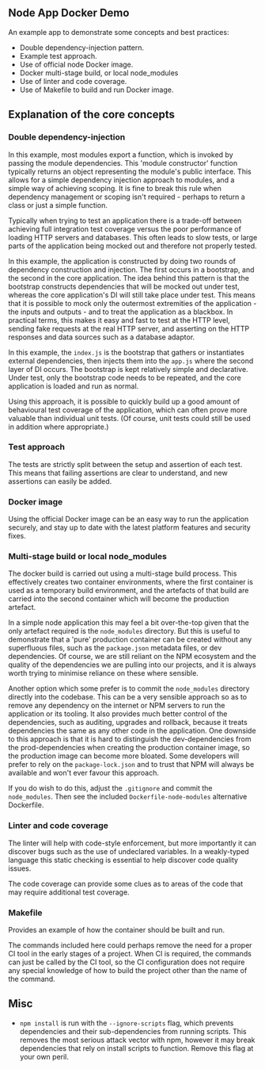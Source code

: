 Node App Docker Demo
---

An example app to demonstrate some concepts and best practices:

* Double dependency-injection pattern.
* Example test approach.
* Use of official node Docker image.
* Docker multi-stage build, or local node_modules
* Use of linter and code coverage.
* Use of Makefile to build and run Docker image.

## Explanation of the core concepts

### Double dependency-injection

In this example, most modules export a function, which is invoked by passing the module dependencies. This 'module constructor' function typically returns an object representing the module's public interface. This allows for a simple dependency injection approach to modules, and a simple way of achieving scoping. It is fine to break this rule when dependency management or scoping isn't required - perhaps to return a class or just a simple function.

Typically when trying to test an application there is a trade-off between achieving full integration test coverage versus the poor performance of loading HTTP servers and databases. This often leads to slow tests, or large parts of the application being mocked out and therefore not properly tested.

In this example, the application is constructed by doing two rounds of dependency construction and injection. The first occurs in a bootstrap, and the second in the core application. The idea behind this pattern is that the bootstrap constructs dependencies that will be mocked out under test, whereas the core application's DI will still take place under test. This means that it is possible to mock only the outermost extremities of the application - the inputs and outputs - and to treat the application as a blackbox. In practical terms, this makes it easy and fast to test at the HTTP level, sending fake requests at the real HTTP server, and asserting on the HTTP responses and data sources such as a database adaptor.

In this example, the `index.js` is the bootstrap that gathers or instantiates external dependencies, then injects them into the `app.js` where the second layer of DI occurs. The bootstrap is kept relatively simple and declarative. Under test, only the bootstrap code needs to be repeated, and the core application is loaded and run as normal.

Using this approach, it is possible to quickly build up a good amount of behavioural test coverage of the application, which can often prove more valuable than individual unit tests. (Of course, unit tests could still be used in addition where appropriate.)

### Test approach

The tests are strictly split between the setup and assertion of each test. This means that failing assertions are clear to understand, and new assertions can easily be added.

### Docker image

Using the official Docker image can be an easy way to run the application securely, and stay up to date with the latest platform features and security fixes.


### Multi-stage build or local node_modules

The docker build is carried out using a multi-stage build process. This effectively creates two container environments, where the first container is used as a temporary build environment, and the artefacts of that build are carried into the second container which will become the production artefact.

In a simple node application this may feel a bit over-the-top given that the only artefact required is the `node_modules` directory. But this is useful to demonstrate that a 'pure' production container can be created without any superfluous files, such as the `package.json` metadata files, or dev dependencies. Of course, we are still reliant on the NPM ecosystem and the quality of the dependencies we are pulling into our projects, and it is always worth trying to minimise reliance on these where sensible.

Another option which some prefer is to commit the `node_modules` directory directly into the codebase. This can be a very sensible approach so as to remove any dependency on the internet or NPM servers to run the application or its tooling. It also provides much better control of the dependencies, such as auditing, upgrades and rollback, because it treats dependencies the same as any other code in the application. One downside to this approach is that it is hard to distinguish the dev-dependencies from the prod-dependencies when creating the production container image, so the production image can become more bloated. Some developers will prefer to rely on the `package-lock.json` and to trust that NPM will always be available and won't ever favour this approach.

If you do wish to do this, adjust the `.gitignore` and commit the `node_modules`. Then see the included `Dockerfile-node-modules` alternative Dockerfile.


### Linter and code coverage

The linter will help with code-style enforcement, but more importantly it can discover bugs such as the use of undeclared variables. In a weakly-typed language this static checking is essential to help discover code quality issues.

The code coverage can provide some clues as to areas of the code that may require additional test coverage.

### Makefile

Provides an example of how the container should be built and run.

The commands included here could perhaps remove the need for a proper CI tool in the early stages of a project. When CI is required, the commands can just be called by the CI tool, so the CI configuration does not require any special knowledge of how to build the project other than the name of the command.

## Misc

* `npm install` is run with the `--ignore-scripts` flag, which prevents dependencies and their sub-dependencies from running scripts. This removes the most serious attack vector with npm, however it may break dependencies that rely on install scripts to function. Remove this flag at your own peril.
